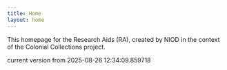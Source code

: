 ```yaml
---
title: Home
layout: home
---
```


This homepage for the Research Aids (RA), created by NIOD in the context of the Colonial Collections project. 


current version from 2025-08-26 12:34:09.859718